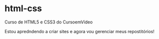 # html-css
 Curso de HTML5 e CSS3 do CursoemVídeo

 Estou apredndendo a criar sites e agora vou gerenciar meus repostitórios!
